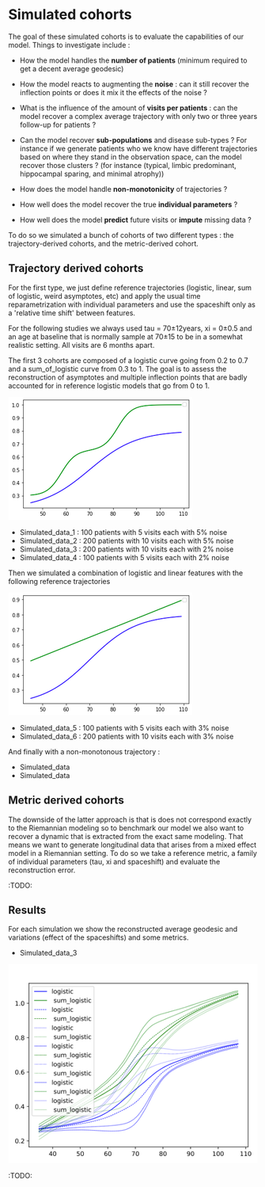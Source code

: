 # Simulated cohorts

The goal of these simulated cohorts is to evaluate the capabilities of our model.
Things to investigate include :

- How the model handles the **number of patients** (minimum required to get a decent 
  average geodesic)
    
- How the model reacts to augmenting the **noise** : can it still recover the inflection
points or does it mix it the effects of the noise ?
  
- What is the influence of the amount of **visits per patients** : can the model recover
a complex average trajectory with only two or three years follow-up for patients ?
  
- Can the model recover **sub-populations** and disease sub-types ? For instance if we 
generate patients who we know have different trajectories based on where they stand in the 
  observation space, can the model recover those clusters ? (for instance  (typical, limbic predominant, hippocampal 
  sparing, and minimal atrophy))
  
- How does the model handle **non-monotonicity** of trajectories ?
- How well does the model recover the true **individual parameters** ?
- How well does the model **predict** future visits or **impute** missing data ?

To do so we simulated a bunch of cohorts of two different types : the trajectory-derived cohorts, and the 
metric-derived cohort. 

## Trajectory derived cohorts

For the first type, we just define reference trajectories (logistic, linear, sum of logistic,
weird asymptotes, etc) and apply the usual time reparametrization with 
individual parameters and use the spaceshift only as a 'relative time shift' between
features.

For the following studies we always used tau = 70±12years, xi = 0±0.5 and an age at baseline that 
is normally sample at 70±15 to be in a somewhat realistic setting. All visits are 6 months apart.

The first 3 cohorts are composed of a logistic curve going from 0.2 to 0.7 and a sum_of_logistic
curve from 0.3 to 1. The goal is to assess the reconstruction of asymptotes and multiple inflection points
that are badly accounted for in reference logistic models that go from 0 to 1.

![img.png](images/img.png)

- Simulated_data_1 : 100 patients with 5 visits each with 5% noise
- Simulated_data_2 : 200 patients with 10 visits each with 5% noise
- Simulated_data_3 : 200 patients with 10 visits each with 2% noise
- Simulated_data_4 : 100 patients with 5 visits each with 2% noise

Then we simulated a combination of logistic and linear features with the following reference trajectories

![img.png](images/img_2.png)

- Simulated_data_5 : 100 patients with 5 visits each with 3% noise
- Simulated_data_6 : 200 patients with 10 visits each with 3% noise

And finally with a non-monotonous trajectory :

- Simulated_data
- Simulated_data

## Metric derived cohorts

The downside of the latter approach is that is does not correspond exactly to the
Riemannian modeling so to benchmark our model we also want to recover a dynamic that is 
extracted from the exact same modeling. That means we want to generate longitudinal data that
arises from a mixed effect model in a Riemannian setting. To do so we take a reference metric, 
a family of individual parameters (tau, xi and spaceshift) and evaluate the reconstruction error.

:TODO:

## Results 

For each simulation we show the reconstructed average geodesic and variations (effect of the
spaceshifts) and some metrics.

- Simulated_data_3 

![img.png](images/sim_3_sources.png)


:TODO:
